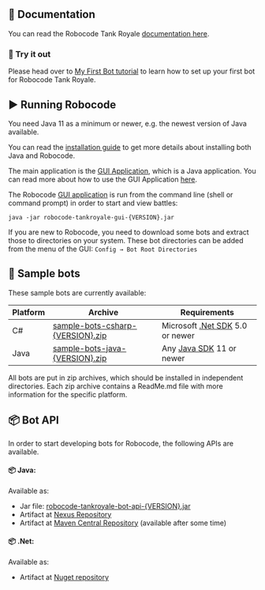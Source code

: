 ## 📄 Documentation

You can read the Robocode Tank Royale [documentation here](https://robocode-dev.github.io/tank-royale/).

### 🔨 Try it out

Please head over to [My First Bot tutorial](https://robocode-dev.github.io/tank-royale/tutorial/my-first-bot.html) to learn how to set up your first bot for Robocode Tank Royale.

## ▶ Running Robocode

You need Java 11 as a minimum or newer, e.g. the newest version of Java available.

You can read the [installation guide] to get more details about installing both Java and Robocode.

The main application is the [GUI Application], which is a Java application.
You can read more about how to use the GUI Application [here](https://robocode-dev.github.io/tank-royale/articles/gui.html#gui-application).

The Robocode [GUI application] is run from the command line (shell or command prompt) in order to start and view
battles:

```shell
java -jar robocode-tankroyale-gui-{VERSION}.jar
```

If you are new to Robocode, you need to download some bots and extract those to directories on your system.
These bot directories can be added from the menu of the GUI: `Config → Bot Root Directories`

## 🤖 Sample bots

These sample bots are currently available:

| Platform | Archive                            | Requirements                      |
|----------|------------------------------------|-----------------------------------|
| C#       | [sample-bots-csharp-{VERSION}.zip] | Microsoft [.Net SDK] 5.0 or newer |
| Java     | [sample-bots-java-{VERSION}.zip]   | Any [Java SDK] 11 or newer        |

All bots are put in zip archives, which should be installed in independent directories.
Each zip archive contains a ReadMe.md file with more information for the specific platform.

## 📦 Bot API

In order to start developing bots for Robocode, the following APIs are available.

#### 📦 Java:

Available as:

- Jar file: [robocode-tankroyale-bot-api-{VERSION}.jar]
- Artifact at [Nexus Repository](https://s01.oss.sonatype.org/index.html#view-repositories;releases~browsestorage~/dev/robocode/tankroyale/robocode-tankroyale-bot-api/{VERSION}/robocode-tankroyale-bot-api-{VERSION}.jar)
- Artifact at [Maven Central Repository](https://search.maven.org/search?q=g:dev.robocode.tankroyale) (available after some time)

#### 📦 .Net:

Available as:
 - Artifact at [Nuget repository](https://www.nuget.org/packages/Robocode.TankRoyale.BotApi/{VERSION})


[My First Bot tutorial]: https://robocode-dev.github.io/tank-royale/tutorial/my-first-bot.html

[installation guide]: https://robocode-dev.github.io/tank-royale/articles/installation.html

[GUI Application]: https://github.com/robocode-dev/tank-royale/releases/download/v{VERSION}/robocode-tankroyale-gui-{VERSION}.jar

[.Net SDK]: https://dotnet.microsoft.com/en-us/download/dotnet

[Java SDK]: https://robocode-dev.github.io/tank-royale/articles/installation.html#java-11-or-newer

[sample-bots-csharp-{VERSION}.zip]: https://github.com/robocode-dev/tank-royale/releases/download/v{VERSION}/sample-bots-csharp-{VERSION}.zip

[sample-bots-java-{VERSION}.zip]: https://github.com/robocode-dev/tank-royale/releases/download/v{VERSION}/sample-bots-java-{VERSION}.zip

[robocode-tankroyale-bot-api-{VERSION}.jar]: https://s01.oss.sonatype.org/service/local/repositories/releases/content/dev/robocode/tankroyale/robocode-tankroyale-bot-api/{VERSION}/robocode-tankroyale-bot-api-{VERSION}.jar
